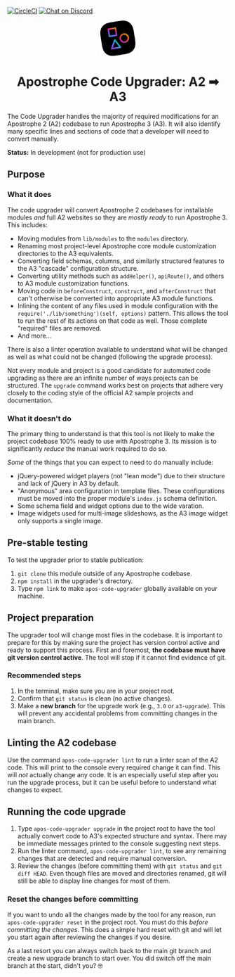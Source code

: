 [![CircleCI](https://circleci.com/gh/apostrophecms/code-upgrader/tree/master.svg?style=svg)](https://circleci.com/gh/apostrophecms/code-upgrader/tree/master)
[![Chat on Discord](https://img.shields.io/discord/517772094482677790.svg)](https://chat.apostrophecms.org)

<p align="center">
  <a href="https://github.com/apostrophecms/apostrophe">
    <!-- TODO:  -->
    <img src="https://raw.githubusercontent.com/apostrophecms/apostrophe/main/logo.svg" alt="ApostropheCMS logo" width="80" height="80">
  </a>

  <h1 align="center">Apostrophe Code Upgrader: A2 ➡ A3</h1>
</p>

The Code Upgrader handles the majority of required modifications for an Apostrophe 2 (A2) codebase to run Apostrophe 3 (A3). It will also identify many specific lines and sections of code that a developer will need to convert manually.

**Status:** In development (not for production use)

## Purpose

### What it does

The code upgrader will convert Apostrophe 2 codebases for installable modules *and* full A2 websites so they are *mostly ready* to run Apostrophe 3. This includes:
- Moving modules from `lib/modules` to the `modules` directory.
- Renaming most project-level Apostrophe core module customization directories to the A3 equivalents.
- Converting field schemas, columns, and similarly structured features to the A3 "cascade" configuration structure.
- Converting utility methods such as `addHelper()`, `apiRoute()`, and others to A3 module customization functions.
- Moving code in `beforeConstruct`, `construct`, and `afterConstruct` that can't otherwise be converted into appropriate A3 module functions.
- Inlining the content of any files used in module configuration with the `require('./lib/something')(self, options)` pattern. This allows the tool to run the rest of its actions on that code as well. Those complete "required" files are removed.
- And more...

There is also a linter operation available to understand what will be changed as well as what could not be changed (following the upgrade process).

Not every module and project is a good candidate for automated code upgrading as there are an infinite number of ways projects can be structured. The `upgrade` command works best on projects that adhere very closely to the coding style of the official A2 sample projects and documentation.

### What it doesn't do

The primary thing to understand is that this tool is not likely to make the project codebase 100% ready to use with Apostrophe 3. Its mission is to significantly *reduce* the manual work required to do so.

*Some* of the things that you can expect to need to do manually include:
- jQuery-powered widget players (not "lean mode") due to their structure and lack of jQuery in A3 by default.
- "Anonymous" area configuration in template files. These configurations must be moved into the proper module's `index.js` schema definition.
- Some schema field and widget options due to the wide varation.
- Image widgets used for multi-image slideshows, as the A3 image widget only supports a single image.

## Pre-stable testing

To test the upgrader prior to stable publication:

1. `git clone` this module outside of any Apostrophe codebase.
2. `npm install` in the upgrader's directory.
3. Type `npm link` to make `apos-code-upgrader` globally available on your machine.

## Project preparation

The upgrader tool will change most files in the codebase. It is important to prepare for this by making sure the project has version control active and ready to support this process. First and foremost, **the codebase must have git version control active**. The tool will stop if it cannot find evidence of git.

### Recommended steps

1. In the terminal, make sure you are in your project root.
2. Confirm that `git status` is clean (no active changes).
3. Make a **new branch** for the upgrade work (e.g., `3.0` or `a3-upgrade`). This will prevent any accidental problems from committing changes in the main branch.

## Linting the A2 codebase

Use the command `apos-code-upgrader lint` to run a linter scan of the A2 code. This will print to the console every required change it can find. This will *not* actually change any code. It is an especially useful step after you run the upgrade process, but it can be useful before to understand what changes to expect.

## Running the code upgrade

1. Type `apos-code-upgrader upgrade` in the project root to have the tool actually convert code to A3's expected structure and syntax. There may be immediate messages printed to the console suggesting next steps.
2. Run the linter command, `apos-code-upgrader lint`, to see any remaining changes that are detected and require manual conversion.
3. Review the changes (before committing them) with `git status` and `git diff HEAD`. Even though files are moved and directories renamed, git will still be able to display line changes for most of them.

### Reset the changes before committing

If you want to undo all the changes made by the tool for any reason, run `apos-code-upgrader reset` in the project root. You must do this *before committing the changes*. This does a simple hard reset with git and will let you start again after reviewing the changes if you desire.

As a last resort you can always switch back to the main git branch and create a new upgrade branch to start over. You did switch off the main branch at the start, didn't you? 🤓
